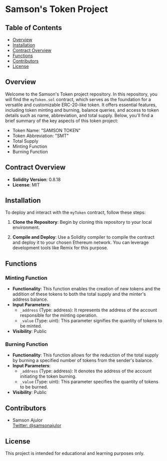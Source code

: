 # Samson's Token Project

## Table of Contents

- [Overview](#overview)
- [Installation](#installation)
- [Contract Overview](#contract-overview)
- [Functions](#functions)
- [Contributors](#contributors)
- [License](#license)

## Overview

Welcome to the Samson's Token project repository. In this repository, you will find the `myToken.sol` contract, which serves as the foundation for a versatile and customizable ERC-20-like token. It offers essential features, including token minting and burning, balance queries, and access to token details such as name, abbreviation, and total supply. Below, you'll find a brief summary of the key aspects of this token project:

- Token Name: "SAMSON TOKEN"
- Token Abbreviation: "SMT"
- Total Supply
- Minting Function
- Burning Function

## Contract Overview

- **Solidity Version**: 0.8.18
- **License**: MIT

## Installation

To deploy and interact with the `myToken` contract, follow these steps:

1. **Clone the Repository**: Begin by cloning this repository to your local environment.

2. **Compile and Deploy**: Use a Solidity compiler to compile the contract and deploy it to your chosen Ethereum network. You can leverage development tools like Remix for this purpose.

## Functions

### Minting Function

- **Functionality**: This function enables the creation of new tokens and the addition of these tokens to both the total supply and the minter's address balance.
- **Input Parameters**:
  - `_address` (Type: address): It represents the address of the account responsible for the minting operation.
  - `_value` (Type: uint): This parameter signifies the quantity of tokens to be minted.
- **Visibility**: Public

### Burning Function

- **Functionality**: This function allows for the reduction of the total supply by burning a specified number of tokens from the sender's balance.
- **Input Parameters**:
  - `_address` (Type: address): It denotes the address of the account initiating the token burning.
  - `_value` (Type: uint): This parameter specifies the quantity of tokens to be burned.
- **Visibility**: Public

## Contributors

- Samson Ajulor  
  [Twitter: @samsonajulor](https://twitter.com/samsonajulor)

## License

This project is intended for educational and learning purposes only.
